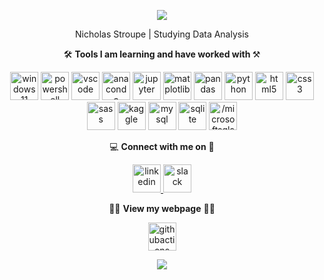 <p align="center">
<img src="https://capsule-render.vercel.app/api?type=venom&color=timeGradient&height=320&section=header&text=%20🧙‍♀️%20Welcome_Web_Wizards%20🧙‍♂️%20&fontSize=55&fontColor=999999" />
</p> 


<p align="center">
 Nicholas Stroupe  |  Studying Data Analysis 
</p>


<p align="center">
🛠️  <b> Tools I am learning and have worked with </b>  ⚒️
</p>
<p align="center">
<img src="https://cdn.jsdelivr.net/gh/devicons/devicon/icons/windows11/windows11-original.svg" alt="windows11" width="45" height="45"/>
<img src="https://cdn.jsdelivr.net/gh/devicons/devicon@latest/icons/powershell/powershell-original.svg" alt="powershell" width="45" height="45"/>
<img src="https://cdn.jsdelivr.net/gh/devicons/devicon/icons/vscode/vscode-original.svg" alt="vscode" width="45" height="45"/>
<img src="https://cdn.jsdelivr.net/gh/devicons/devicon/icons/anaconda/anaconda-original.svg" alt="anaconda" width="45" height="45"/>
<img src="https://cdn.jsdelivr.net/gh/devicons/devicon/icons/jupyter/jupyter-original-wordmark.svg" alt="jupyter" width="45" height="45"/>
<img src="https://cdn.jsdelivr.net/gh/devicons/devicon@latest/icons/matplotlib/matplotlib-original.svg" alt="matplotlib" width="45" height="45"/>
<img src="https://cdn.jsdelivr.net/gh/devicons/devicon/icons/pandas/pandas-original.svg" alt="pandas" width="45" height="45"/>
<img src="https://cdn.jsdelivr.net/gh/devicons/devicon/icons/python/python-original.svg" alt="python" width="45" height="45"/>
<img src="https://cdn.jsdelivr.net/gh/devicons/devicon/icons/html5/html5-original.svg" alt="html5" width="45" height="45"/>
<img src="https://cdn.jsdelivr.net/gh/devicons/devicon/icons/css3/css3-original.svg" alt="css3" width="45" height="45"/>
<img src="https://cdn.jsdelivr.net/gh/devicons/devicon/icons/sass/sass-original.svg" alt="sass" width="45" height="45"/>
<img src="https://cdn.jsdelivr.net/gh/devicons/devicon@latest/icons/kaggle/kaggle-original.svg" alt="kaggle" width="45" height="45"/>
<img src="https://cdn.jsdelivr.net/gh/devicons/devicon/icons/mysql/mysql-original-wordmark.svg" alt="mysql" width="45" height="45"/>
<img src="https://cdn.jsdelivr.net/gh/devicons/devicon/icons/sqlite/sqlite-original-wordmark.svg" alt="sqlite" width="45" height="45"/>
<img src="https://cdn.jsdelivr.net/gh/devicons/devicon/icons//microsoftsqlserver//microsoftsqlserver-plain-wordmark.svg" alt="/microsoftsqlserver" width="45" height="45" />
</p>



<p align="center">
💻  <b>Connect with me on</b>  📱
</p>
<p align="center">
<a href="https://www.linkedin.com/in/nicholas-s-87834b29b/" target="blank">
<img src="https://cdn.jsdelivr.net/gh/devicons/devicon/icons/linkedin/linkedin-original.svg" alt="linkedin" width="45" height="45"/>
</a>
<img src="https://cdn.jsdelivr.net/gh/devicons/devicon/icons/slack/slack-original.svg" alt="slack" width="45" height="45"/>
</p>



<p align="center">
👨‍🔧  <b>View my webpage</b>  👨‍💻
</p>
<p align="center">
<a href="https://data-nik.github.io/" target="blank">
<img src="https://cdn.jsdelivr.net/gh/devicons/devicon@latest/icons/githubactions/githubactions-original.svg" alt="githubactions" width="45" height="45"/>
</p>

<p align="center"> 
<img src="https://capsule-render.vercel.app/api?type=waving&color=timeGradient&height=170&section=footer" />
</p>
